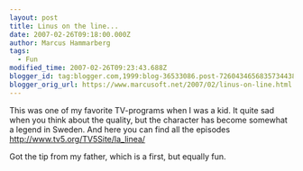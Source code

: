 ```yaml
---
layout: post
title: Linus on the line...
date: 2007-02-26T09:18:00.000Z
author: Marcus Hammarberg
tags:
  - Fun
modified_time: 2007-02-26T09:23:43.688Z
blogger_id: tag:blogger.com,1999:blog-36533086.post-7260434656835734438
blogger_orig_url: https://www.marcusoft.net/2007/02/linus-on-line.html
---
```


This was one of my favorite TV-programs when I was a kid. It quite
sad when you think about the quality, but the character has become
somewhat a legend in Sweden. And here you can find all the episodes
<http://www.tv5.org/TV5Site/la_linea/>

Got the tip from my father, which is a first, but equally fun.
